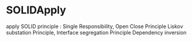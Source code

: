 # SOLIDApply
apply SOLID principle : Single Responsibility, Open Close Principle Liskov substation Principle, Interface segregation Principle Dependency inversion 
